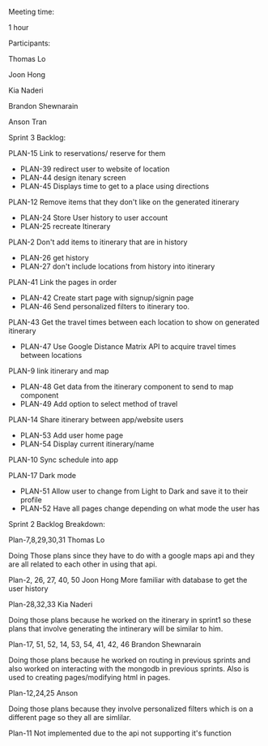 
Meeting time:

1 hour

Participants:

Thomas Lo

Joon Hong

Kia Naderi

Brandon Shewnarain

Anson Tran

Sprint 3 Backlog:

PLAN-15 Link to reservations/ reserve for them
- PLAN-39	redirect user to website of location
- PLAN-44	design itenary screen
- PLAN-45	Displays time to get to a place using directions

PLAN-12 Remove items that they don't like on the generated itinerary
- PLAN-24	Store User history to user account
- PLAN-25	recreate Itinerary

PLAN-2 Don't add items to itinerary that are in history
- PLAN-26	get history
- PLAN-27	don't include locations from history into itinerary

PLAN-41 Link the pages in order
- PLAN-42	Create start page with signup/signin page
- PLAN-46	Send personalized filters to itinerary too.

PLAN-43 Get the travel times between each location to show on generated itinerary
- PLAN-47	Use Google Distance Matrix API to acquire travel times between locations

PLAN-9 link itinerary and map
- PLAN-48	Get data from the itinerary component to send to map component
- PLAN-49	Add option to select method of travel

PLAN-14 Share itinerary between app/website users
- PLAN-53	Add user home page
- PLAN-54	Display current itinerary/name

PLAN-10 Sync schedule into app

PLAN-17 Dark mode
- PLAN-51	Allow user to change from Light to Dark and save it to their profile
- PLAN-52	Have all pages change depending on what mode the user has


Sprint 2 Backlog Breakdown:

Plan-7,8,29,30,31 Thomas Lo

Doing Those plans since they have to do with a google maps api and they are all related to each other in using that api.

Plan-2, 26, 27, 40, 50 Joon Hong
More familiar with database to get the user history

Plan-28,32,33 Kia Naderi

Doing those plans because he worked on the itinerary in sprint1 so these plans that involve generating the intinerary will be similar to him.

Plan-17, 51, 52, 14, 53, 54, 41, 42, 46 Brandon Shewnarain

Doing those plans because he worked on routing in previous sprints and also worked on interacting with the mongodb in previous sprints. Also is used to creating pages/modifying html in pages.

Plan-12,24,25 Anson

Doing those plans because they involve personalized filters which is on a different page so they all are simlilar.

Plan-11 Not implemented due to the api not supporting it's function 
